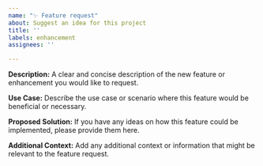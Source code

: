 ```yaml
---
name: "✨ Feature request"
about: Suggest an idea for this project
title: ''
labels: enhancement
assignees: ''

---
```


**Description:**
A clear and concise description of the new feature or enhancement you would like to request.

**Use Case:**
Describe the use case or scenario where this feature would be beneficial or necessary.

**Proposed Solution:**
If you have any ideas on how this feature could be implemented, please provide them here.

**Additional Context:**
Add any additional context or information that might be relevant to the feature request.

